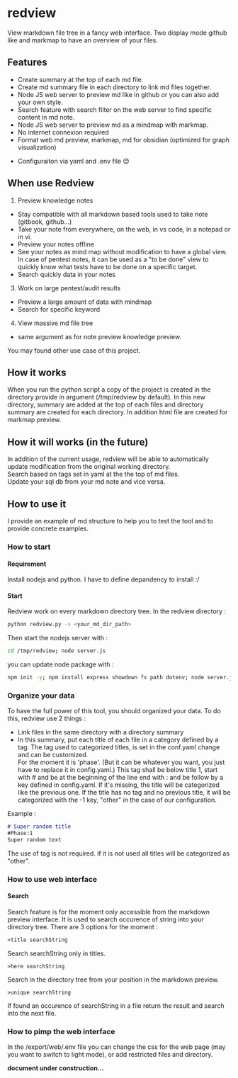 # redview
View markdown file tree in a fancy web interface. Two display mode github like and markmap to have an overview of your files.


## Features
- Create summary at the top of each md file.
- Create md summary file in each directory to link md files together.
- Node JS web server to preview md like in github or you can also add your own style.
- Search feature with search filter on the web server to find specific content in md note.
- Node JS web server to preview md as a mindmap with markmap.
- No internet connexion required
- Format web md preview, markmap, md for obsidian (optimized for graph visualization)

+ Configuraiton via yaml and .env file 😊

## When use Redview
1. Preview knowledge notes
  - Stay compatible with all markdown based tools used to take note (gitbook, github...)
  - Take your note from everywhere, on the web, in vs code, in a notepad or in vi.
  - Preview your notes offline
  - See your notes as mind map without modification to have a global view. In case of pentest notes, it can be used as a "to be done" view to quickly know what tests have to be done on a specific target.
  - Search quickly data in your notes
3. Work on large pentest/audit results
  - Preview a large amount of data with mindmap
  - Search for specific keyword
4. View massive md file tree
  - same argument as for note preview knowledge preview.

You may found other use case of this project.
    
## How it works
When you run the python script a copy of the project is created in the directory provide in argument (/tmp/redview by default). In this new directory, summary are added at the top of each files and directory summary are created for each directory. In addition html file are created for markmap preview.

## How it will works (in the future)
In addition of the current usage, redview will be able to automatically update modification from the original working directory.   
Search based on tags set in yaml at the the top of md files.  
Update your sql db from your md note and vice versa.


## How to use it
I provide an example of md structure to help you to test the tool and to provide concrete examples.

### How to start
#### Requirement
Install nodejs and python.
I have to define depandency to install :/

#### Start
Redview work on every markdown directory tree. 
In the redview directory :
```bash
python redview.py -s <your_md_dir_path>
```

Then start the nodejs server with :
```bash
cd /tmp/redview; node server.js
```

you can update node package with :
```bash
npm init -y; npm install express showdown fs path dotenv; node server.js
```

### Organize your data
To have the full power of this tool, you should organized your data. To do this, redview use 2 things : 
- Link files in the same directory with a directory summary
- In this summary, put each title of each file in a category defined by a tag. 
The tag used to categorized titles, is set in the conf.yaml change and can be customized.  
For the moment it is 'phase'. (But it can be whatever you want, you just have to replace it in config.yaml.)
This tag shall be below title 1, start with # and be at the beginning of the line end with : and be follow by a key defined in config.yaml. If it's missing, the title will be categorized like the previous one. If the title has no tag and no previous title, it will be categorized with the -1 key, "other" in the case of our configuration.

Example :  
```markdown
# Super random title
#Phase:1  
Super random text
```

The use of tag is not required. if it is not used all titles will be categorized as "other".

### How to use web interface
#### Search
Search feature is for the moment only accessible from the markdown preview interface. It is used to search occurence of string into your directory tree.
There are 3 options for the moment :
```txt
>title searchString
```
Search searchString only in titles.   

```text
>here searchString
```
Search in the directory tree from your position in the markdown preview.  

```text
>unique searchString
```
If found an occurence of searchString in a file return the result and search into the next file.  

### How to pimp the web interface
In the /export/web/.env file you can change the css for the web page (may you want to switch to light mode), or add restricted files and directory.


__document under construction...__

